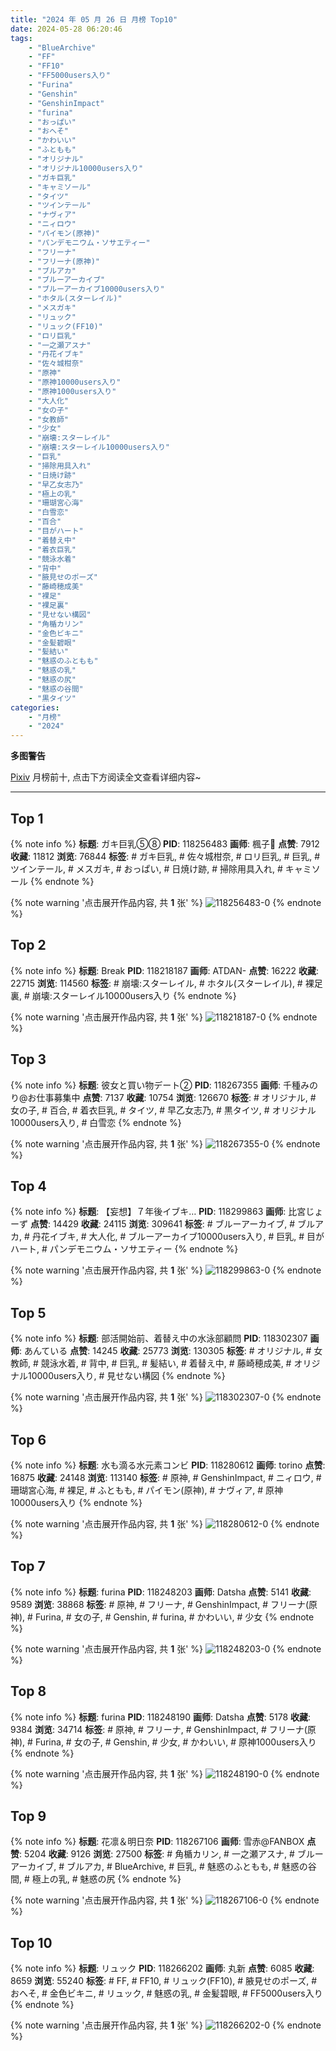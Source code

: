 ```yaml
---
title: "2024 年 05 月 26 日 月榜 Top10"
date: 2024-05-28 06:20:46
tags:
    - "BlueArchive"
    - "FF"
    - "FF10"
    - "FF5000users入り"
    - "Furina"
    - "Genshin"
    - "GenshinImpact"
    - "furina"
    - "おっぱい"
    - "おへそ"
    - "かわいい"
    - "ふともも"
    - "オリジナル"
    - "オリジナル10000users入り"
    - "ガキ巨乳"
    - "キャミソール"
    - "タイツ"
    - "ツインテール"
    - "ナヴィア"
    - "ニィロウ"
    - "パイモン(原神)"
    - "パンデモニウム・ソサエティー"
    - "フリーナ"
    - "フリーナ(原神)"
    - "ブルアカ"
    - "ブルーアーカイブ"
    - "ブルーアーカイブ10000users入り"
    - "ホタル(スターレイル)"
    - "メスガキ"
    - "リュック"
    - "リュック(FF10)"
    - "ロリ巨乳"
    - "一之瀬アスナ"
    - "丹花イブキ"
    - "佐々城柑奈"
    - "原神"
    - "原神10000users入り"
    - "原神1000users入り"
    - "大人化"
    - "女の子"
    - "女教師"
    - "少女"
    - "崩壊:スターレイル"
    - "崩壊:スターレイル10000users入り"
    - "巨乳"
    - "掃除用具入れ"
    - "日焼け跡"
    - "早乙女志乃"
    - "極上の乳"
    - "珊瑚宮心海"
    - "白雪恋"
    - "百合"
    - "目がハート"
    - "着替え中"
    - "着衣巨乳"
    - "競泳水着"
    - "背中"
    - "腋見せのポーズ"
    - "藤崎穂成美"
    - "裸足"
    - "裸足裏"
    - "見せない構図"
    - "角楯カリン"
    - "金色ビキニ"
    - "金髪碧眼"
    - "髪結い"
    - "魅惑のふともも"
    - "魅惑の乳"
    - "魅惑の尻"
    - "魅惑の谷間"
    - "黒タイツ"
categories:
    - "月榜"
    - "2024"
---
```


<i class="fa fa-triangle-exclamation"></i>**多图警告**<i class="fa fa-triangle-exclamation"></i>

[Pixiv](https://www.pixiv.net/) 月榜前十, 点击下方阅读全文查看详细内容~

<!-- more -->

---

## Top 1

{% note info %}
**标题**: ガキ巨乳⑤⑧
**PID**: 118256483 **画师**: 楓子🍁
**点赞**: 7912 **收藏**: 11812 **浏览**: 76844
**标签**: # ガキ巨乳, # 佐々城柑奈, # ロリ巨乳, # 巨乳, # ツインテール, # メスガキ, # おっぱい, # 日焼け跡, # 掃除用具入れ, # キャミソール
{% endnote %}

{% note warning '点击展开作品内容, 共 **1** 张' %}
![118256483-0](https://i.pixiv.re/img-original/img/2024/04/29/08/00/04/118256483_p0.jpg)
{% endnote %}

## Top 2

{% note info %}
**标题**: Break
**PID**: 118218187 **画师**: ATDAN-
**点赞**: 16222 **收藏**: 22715 **浏览**: 114560
**标签**: # 崩壊:スターレイル, # ホタル(スターレイル), # 裸足裏, # 崩壊:スターレイル10000users入り
{% endnote %}

{% note warning '点击展开作品内容, 共 **1** 张' %}
![118218187-0](https://i.pixiv.re/img-original/img/2024/04/28/01/23/09/118218187_p0.png)
{% endnote %}

## Top 3

{% note info %}
**标题**: 彼女と買い物デート②
**PID**: 118267355 **画师**: 千種みのり@お仕事募集中
**点赞**: 7137 **收藏**: 10754 **浏览**: 126670
**标签**: # オリジナル, # 女の子, # 百合, # 着衣巨乳, # タイツ, # 早乙女志乃, # 黒タイツ, # オリジナル10000users入り, # 白雪恋
{% endnote %}

{% note warning '点击展开作品内容, 共 **1** 张' %}
![118267355-0](https://i.pixiv.re/img-original/img/2024/04/29/17/29/12/118267355_p0.jpg)
{% endnote %}

## Top 4

{% note info %}
**标题**: 【妄想】７年後イブキ…
**PID**: 118299863 **画师**: 比宮じょーず
**点赞**: 14429 **收藏**: 24115 **浏览**: 309641
**标签**: # ブルーアーカイブ, # ブルアカ, # 丹花イブキ, # 大人化, # ブルーアーカイブ10000users入り, # 巨乳, # 目がハート, # パンデモニウム・ソサエティー
{% endnote %}

{% note warning '点击展开作品内容, 共 **1** 张' %}
![118299863-0](https://i.pixiv.re/img-original/img/2024/04/30/19/04/51/118299863_p0.png)
{% endnote %}

## Top 5

{% note info %}
**标题**: 部活開始前、着替え中の水泳部顧問
**PID**: 118302307 **画师**: あんている
**点赞**: 14245 **收藏**: 25773 **浏览**: 130305
**标签**: # オリジナル, # 女教師, # 競泳水着, # 背中, # 巨乳, # 髪結い, # 着替え中, # 藤崎穂成美, # オリジナル10000users入り, # 見せない構図
{% endnote %}

{% note warning '点击展开作品内容, 共 **1** 张' %}
![118302307-0](https://i.pixiv.re/img-original/img/2024/04/30/20/28/14/118302307_p0.jpg)
{% endnote %}

## Top 6

{% note info %}
**标题**: 水も滴る水元素コンビ
**PID**: 118280612 **画师**: torino
**点赞**: 16875 **收藏**: 24148 **浏览**: 113140
**标签**: # 原神, # GenshinImpact, # ニィロウ, # 珊瑚宮心海, # 裸足, # ふともも, # パイモン(原神), # ナヴィア, # 原神10000users入り
{% endnote %}

{% note warning '点击展开作品内容, 共 **1** 张' %}
![118280612-0](https://i.pixiv.re/img-original/img/2024/04/30/00/00/26/118280612_p0.jpg)
{% endnote %}

## Top 7

{% note info %}
**标题**: furina
**PID**: 118248203 **画师**: Datsha
**点赞**: 5141 **收藏**: 9589 **浏览**: 38868
**标签**: # 原神, # フリーナ, # GenshinImpact, # フリーナ(原神), # Furina, # 女の子, # Genshin, # furina, # かわいい, # 少女
{% endnote %}

{% note warning '点击展开作品内容, 共 **1** 张' %}
![118248203-0](https://i.pixiv.re/img-original/img/2024/04/29/00/00/30/118248203_p0.png)
{% endnote %}

## Top 8

{% note info %}
**标题**: furina
**PID**: 118248190 **画师**: Datsha
**点赞**: 5178 **收藏**: 9384 **浏览**: 34714
**标签**: # 原神, # フリーナ, # GenshinImpact, # フリーナ(原神), # Furina, # 女の子, # Genshin, # 少女, # かわいい, # 原神1000users入り
{% endnote %}

{% note warning '点击展开作品内容, 共 **1** 张' %}
![118248190-0](https://i.pixiv.re/img-original/img/2024/04/29/00/00/27/118248190_p0.png)
{% endnote %}

## Top 9

{% note info %}
**标题**: 花凛＆明日奈
**PID**: 118267106 **画师**: 雪赤@FANBOX
**点赞**: 5204 **收藏**: 9126 **浏览**: 27500
**标签**: # 角楯カリン, # 一之瀬アスナ, # ブルーアーカイブ, # ブルアカ, # BlueArchive, # 巨乳, # 魅惑のふともも, # 魅惑の谷間, # 極上の乳, # 魅惑の尻
{% endnote %}

{% note warning '点击展开作品内容, 共 **1** 张' %}
![118267106-0](https://i.pixiv.re/img-original/img/2024/04/29/17/18/13/118267106_p0.jpg)
{% endnote %}

## Top 10

{% note info %}
**标题**: リュック
**PID**: 118266202 **画师**: 丸新
**点赞**: 6085 **收藏**: 8659 **浏览**: 55240
**标签**: # FF, # FF10, # リュック(FF10), # 腋見せのポーズ, # おへそ, # 金色ビキニ, # リュック, # 魅惑の乳, # 金髪碧眼, # FF5000users入り
{% endnote %}

{% note warning '点击展开作品内容, 共 **1** 张' %}
![118266202-0](https://i.pixiv.re/img-original/img/2024/04/29/16/39/29/118266202_p0.jpg)
{% endnote %}
